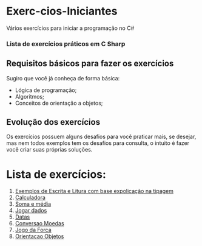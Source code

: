 # Exerc-cios-Iniciantes
Vários exercícios para iniciar a programação no C#
### Lista de exercícios práticos em C Sharp

## Requisitos básicos para fazer os exercícios

Sugiro que você já conheça de forma básica:

- Lógica de programação;
- Algoritmos;
- Conceitos de orientação a objetos;


## Evolução dos exercícios

Os exercícios possuem alguns desafios para você praticar mais, se desejar, mas nem todos exemplos tem os desafios para consulta, o intuito é fazer você criar suas próprias soluções.

# Lista de exercícios:

1. [Exemplos de Escrita e Litura com base expolicação na tipagem](/01_Escrita_Leitura_Tipagem")
2. [Calculadora](/02_Calculadora "Calculadora")
3. [Soma e média](/03_SomaMedia "Soma e média")
4. [Jogar dados](/04_JogarDados "Jogar dados")
5. [Datas](/05_Datas "Datas")
6. [Conversao Moedas](/06_ConversaoMoedas "Conversao Moedas")
7. [Jogo da Forca](/07_JogoForca "Jogo da Forca")
8. [Orientacao Objetos](/08_OrientacaoObjetos "Orientacao Objetos")
